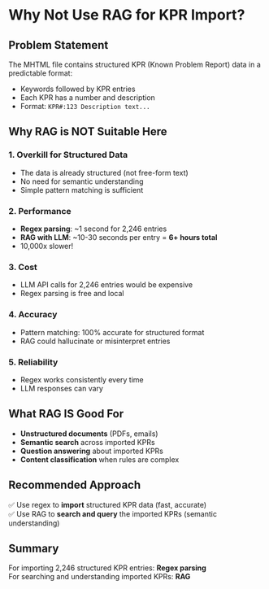 # Why Not Use RAG for KPR Import?

## Problem Statement
The MHTML file contains structured KPR (Known Problem Report) data in a predictable format:
- Keywords followed by KPR entries
- Each KPR has a number and description
- Format: `KPR#:123 Description text...`

## Why RAG is NOT Suitable Here

### 1. **Overkill for Structured Data**
- The data is already structured (not free-form text)
- No need for semantic understanding
- Simple pattern matching is sufficient

### 2. **Performance**
- **Regex parsing**: ~1 second for 2,246 entries
- **RAG with LLM**: ~10-30 seconds per entry = **6+ hours total**
- 10,000x slower!

### 3. **Cost**
- LLM API calls for 2,246 entries would be expensive
- Regex parsing is free and local

### 4. **Accuracy**
- Pattern matching: 100% accurate for structured format
- RAG could hallucinate or misinterpret entries

### 5. **Reliability**
- Regex works consistently every time
- LLM responses can vary

## What RAG IS Good For
- **Unstructured documents** (PDFs, emails)
- **Semantic search** across imported KPRs
- **Question answering** about imported KPRs
- **Content classification** when rules are complex

## Recommended Approach
✅ Use regex to **import** structured KPR data (fast, accurate)  
✅ Use RAG to **search and query** the imported KPRs (semantic understanding)

## Summary
For importing 2,246 structured KPR entries: **Regex parsing**  
For searching and understanding imported KPRs: **RAG**


